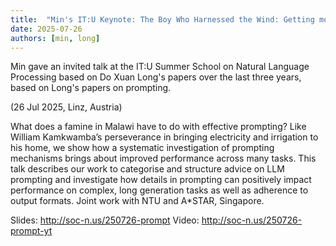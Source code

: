 ```yaml
---
title:  "Min's IT:U Keynote: The Boy Who Harnessed the Wind: Getting more out of LLM Prompting" 
date: 2025-07-26
authors: [min, long]
---
```



Min gave an invited talk at the IT:U Summer School on Natural Language Processing based on Do Xuan Long's papers over the last three years, based on Long's papers on prompting.

<!--more-->

(26 Jul 2025, Linz, Austria)

What does a famine in Malawi have to do with effective prompting?  Like William Kamkwamba’s perseverance in bringing electricity and irrigation to his home, we show how a systematic investigation of prompting mechanisms brings about improved performance across many tasks.  This talk describes our work to categorise and structure advice on LLM prompting and investigate how details in prompting can positively impact performance on complex, long generation tasks as well as adherence to output formats. Joint work with NTU and A*STAR, Singapore.  

Slides: http://soc-n.us/250726-prompt
Video: http://soc-n.us/250726-prompt-yt
<!--more-->

